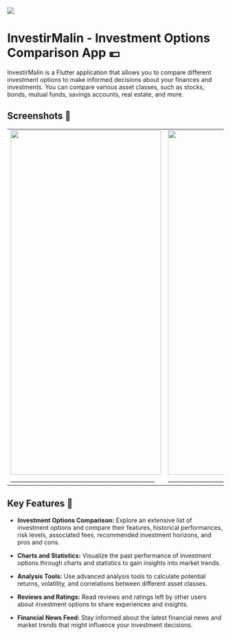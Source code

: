   <img src="https://github.com/Berachem/InvestirMalin/assets/61350744/41995633-0083-4e6b-b36b-21a3fb558d93" >

# InvestirMalin - Investment Options Comparison App 💶

InvestirMalin is a Flutter application that allows you to compare different investment options to make informed decisions about your finances and investments. You can compare various asset classes, such as stocks, bonds, mutual funds, savings accounts, real estate, and more.

## Screenshots 📱

<table border="0">
    <tr>
        <td>
            <img src="https://github.com/Berachem/InvestirMalin/assets/61350744/844d80eb-a649-4935-8c2b-60da524e8035"  height="800" width="350">
            ______________________________________________
        </td>
        <td>
            <img src="https://github.com/Berachem/InvestirMalin/assets/61350744/e80fed96-edd1-4264-be88-1e25f48123c5"  height="800" width="350">
            ______________________________________________
        </td>
    </tr>
</table>


## Key Features 🔑

- **Investment Options Comparison:** Explore an extensive list of investment options and compare their features, historical performances, risk levels, associated fees, recommended investment horizons, and pros and cons.

- **Charts and Statistics:** Visualize the past performance of investment options through charts and statistics to gain insights into market trends.

- **Analysis Tools:** Use advanced analysis tools to calculate potential returns, volatility, and correlations between different asset classes.

- **Reviews and Ratings:** Read reviews and ratings left by other users about investment options to share experiences and insights.

- **Financial News Feed:** Stay informed about the latest financial news and market trends that might influence your investment decisions.


 

